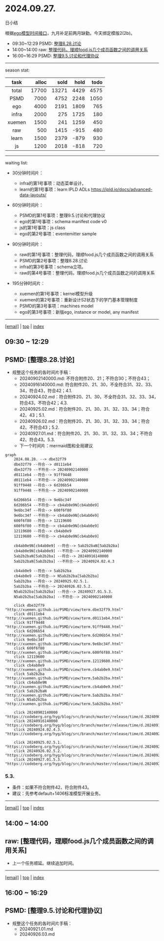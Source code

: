 # 2024.09.27.
日小结

<a id="top"></a>
根据[ego模型时间接口](https://gitee.com/hyg/blog/blob/master/timeflow.md)，九月补足前两月缺勤。今天绑定模版2(2b)。

<a id="index"></a>
- 09:30~12:29	PSMD: [整理8.28.讨论](#20240927093000)
- 14:00~14:00	raw: [整理代码，理顺food.js几个成员函数之间的调用关系](#20240927140000)
- 16:00~16:29	PSMD: [整理9.5.讨论和代理协议](#20240927160000)

---
season stat:

| task | alloc | sold | hold | todo |
| :---: | ---: | ---: | ---: | ---: |
| total | 17700 | 13271 | 4429 | 4575 |
| PSMD | 7000 | 4752 | 2248 | 1050 |
| ego | 4000 | 2191 | 1809 | 765 |
| infra | 2000 | 275 | 1725 | 180 |
| xuemen | 1500 | 241 | 1259 | 450 |
| raw | 500 | 1415 | -915 | 480 |
| learn | 1500 | 2379 | -879 | 930 |
| js | 1200 | 2018 | -818 | 720 |

---
waiting list:


- 30分钟时间片：
  - infra的第1号事项：动态菜单设计。
  - learn的第1号事项：learn IPLD ADLs https://ipld.io/docs/advanced-data-layouts/

- 60分钟时间片：
  - PSMD的第1号事项：整理9.5.讨论和代理协议
  - ego的第1号事项：schema manifest code v0
  - js的第1号事项：js class
  - ego的第2号事项：eventemitter sample

- 90分钟时间片：
  - raw的第1号事项：整理代码，理顺food.js几个成员函数之间的调用关系
  - PSMD的第2号事项：整理8.28.讨论
  - infra的第3号事项：schema立项。
  - raw的第4号事项：整理代码，理顺food.js几个成员函数之间的调用关系

- 195分钟时间片：
  - xuemen的第1号事项：kernel模型升级
  - xuemen的第2号事项：重新设计S2状态下的学门基本管理制度
  - PSMD的第3号事项：machines model
  - ego的第3号事项：新版ego, instance or model, any manifest

---
<a href="mailto:huangyg@mars22.com?subject=关于2024.09.27.[整理8.28.讨论]任务&body=日期: 2024.09.27.%0D%0A序号: 5%0D%0A手稿:../../draft/2024/09/20240927.01.md%0D%0A---请勿修改邮件主题及以上内容 从下一行开始写您的想法---%0D%0A">[email]</a> | [top](#top) | [index](#index)
<a id="20240927093000"></a>
## 09:30 ~ 12:29
## PSMD: [整理8.28.讨论]

- 规整这个任务的各时间片手稿：
    - 20240902140000.md: 不符合附件20、21；不符合30；不符合43；
    - 20240916140000.md: 符合附件20、21、30，不全符合31、32、33、34，符合43，符合42；4.1.
    - 20240924.02.md：符合附件20、21、30，不全符合31、32、33、34，符合43，不符合42；4.3.
    - 20240925.02.md：符合附件20、21、30、31、32、33、34；符合42、43；5.1.
    - 20240926.02.md：符合附件20、21、30、31、32、33、34；符合42、不符合43；5.2.
    - 20240927.01.md：符合附件20、21、30、31、32、33、34；不符合42、符合43。5.3.
    - 下一个时间片：mermaid图和全局建议

``` mermaid
graph
    2024.08.28. --> dbe32f79
    dbe32f79 --符合--> d0111eb4
    dbe32f79 --不符合--> 20240902140000
    d0111eb4 --符合--> 91ff9448
    d0111eb4 --不符合--> 20240902140000
    91ff9448 --符合--> 6d206b54
    91ff9448 --不符合--> 20240902140000

    6d206b54 --符合--> 9e6bc34f
    6d206b54 --不符合--> cb4ab0e9N[cb4ab0e9]
    9e6bc34f --符合--> 600f6f80
    9e6bc34f --不符合--> cb4ab0e9N[cb4ab0e9]
    600f6f80 --符合--> 12119600
    600f6f80 --不符合--> cb4ab0e9N[cb4ab0e9]
    12119600 --符合--> cb4ab0e9
    12119600 --不符合--> cb4ab0e9N[cb4ab0e9]

    cb4ab0e9N[cb4ab0e9] --符合--> 5ab2b2baN[5ab2b2ba]
    cb4ab0e9N[cb4ab0e9] --不符合--> 20240902140000
    5ab2b2baN[5ab2b2ba] --符合--> 20240916140000
    5ab2b2baN[5ab2b2ba] --不符合--> 20240924.02.4.3

    cb4ab0e9 --符合--> 5ab2b2ba
    cb4ab0e9 --不符合--> N5ab2b2ba[5ab2b2ba]
    5ab2b2ba --符合--> 20240925.02.5.1.
    5ab2b2ba --不符合--> 20240926.02.5.2.
    N5ab2b2ba[5ab2b2ba] --符合--> 20240927.01.5.3.
    N5ab2b2ba[5ab2b2ba] --不符合--> 20240902140000

    click dbe32f79 "http://xuemen.github.io/PSMD/view/term.dbe32f79.html"
    click d0111eb4 "http://xuemen.github.io/PSMD/view/term.d0111eb4.html"
    click 91ff9448 "http://xuemen.github.io/PSMD/view/term.91ff9448.html"
    click 6d206b54 "http://xuemen.github.io/PSMD/view/term.6d206b54.html"
    click 9e6bc34f "http://xuemen.github.io/PSMD/view/term.9e6bc34f.html"
    click 600f6f80 "http://xuemen.github.io/PSMD/view/term.600f6f80.html"
    click 12119600 "http://xuemen.github.io/PSMD/view/term.12119600.html"
    click cb4ab0e9 "http://xuemen.github.io/PSMD/view/term.cb4ab0e9.html"
    click 5ab2b2ba "http://xuemen.github.io/PSMD/view/term.5ab2b2ba.html"
    click cb4ab0e9N "http://xuemen.github.io/PSMD/view/term.cb4ab0e9.html"
    click 5ab2b2baN "http://xuemen.github.io/PSMD/view/term.5ab2b2ba.html"
    click N5ab2b2ba "http://xuemen.github.io/PSMD/view/term.5ab2b2ba.html"

    click 20240902140000 "https://codeberg.org/hyg/blog/src/branch/master/release/time/d.20240902.md#default"
    click 20240916140000 "https://codeberg.org/hyg/blog/src/branch/master/release/time/d.20240916.md#4.1."
    click 20240924.02.4.3. "https://codeberg.org/hyg/blog/src/branch/master/release/time/d.20240924.md#4.3."

    click 20240925.02.5.1. "https://codeberg.org/hyg/blog/src/branch/master/release/time/d.20240925.md#5.1."
    click 20240926.02.5.2. "https://codeberg.org/hyg/blog/src/branch/master/release/time/d.20240926.md#5.2."
    click 20240927.01.5.3. "https://codeberg.org/hyg/blog/src/branch/master/release/time/d.20240927.md#5.3."
```

### 5.3. 

- 条件：如果不符合附件42、符合附件43。
- 建议：先参考default+1406标准模型开展业务。
---
<a href="mailto:huangyg@mars22.com?subject=关于2024.09.27.[整理代码，理顺food.js几个成员函数之间的调用关系]任务&body=日期: 2024.09.27.%0D%0A序号: 7%0D%0A手稿:../../draft/2024/09/20240927.02.md%0D%0A---请勿修改邮件主题及以上内容 从下一行开始写您的想法---%0D%0A">[email]</a> | [top](#top) | [index](#index)
<a id="20240927140000"></a>
## 14:00 ~ 14:00
## raw: [整理代码，理顺food.js几个成员函数之间的调用关系]

- 上一个任务顺延。继续追加时间。

---
<a href="mailto:huangyg@mars22.com?subject=关于2024.09.27.[整理9.5.讨论和代理协议]任务&body=日期: 2024.09.27.%0D%0A序号: 9%0D%0A手稿:../../draft/2024/09/20240927.03.md%0D%0A---请勿修改邮件主题及以上内容 从下一行开始写您的想法---%0D%0A">[email]</a> | [top](#top) | [index](#index)
<a id="20240927160000"></a>
## 16:00 ~ 16:29
## PSMD: [整理9.5.讨论和代理协议]

- 规整这个任务的各时间片手稿：
    - 20240921.01.md
    - 20240926.03.md

